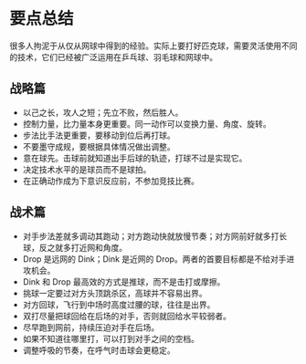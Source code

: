 # 要点总结

很多人拘泥于从仅从网球中得到的经验。实际上要打好匹克球，需要灵活使用不同的技术，它们已经被广泛运用在乒乓球、羽毛球和网球中。

## 战略篇

* 以己之长，攻人之短；先立不败，然后胜人。
* 控制力量，比力量本身更重要。同一动作可以变换力量、角度、旋转。
* 步法比手法更重要，要移动到位后再打球。
* 不要墨守成规，要根据具体情况做出调整。
* 意在球先。击球前就知道出手后球的轨迹，打球不过是实现它。
* 决定技术水平的是球员而不是球拍。
* 在正确动作成为下意识反应前，不参加竞技比赛。

## 战术篇

* 对手步法差就多调动其跑动；对方跑动快就放慢节奏；对方网前好就多打长球，反之就多打近网和角度。
* Drop 是远网的 Dink；Dink 是近网的 Drop。两者的首要目标都是不给对手进攻机会。
* Dink 和 Drop 最高效的方式是推球，而不是击打或摩擦。
* 挑球一定要过对方头顶跳杀区，高球并不容易出界。
* 对方回球，飞行到中场时高度过腰的球，往往是出界。
* 双打尽量把球回给在后场的对手，否则就回给水平较弱者。
* 尽早跑到网前，持续压迫对手在后场。
* 如果不知道往哪里打，可以打到对手之间的空档。
* 调整呼吸的节奏，在呼气时击球会更稳定。